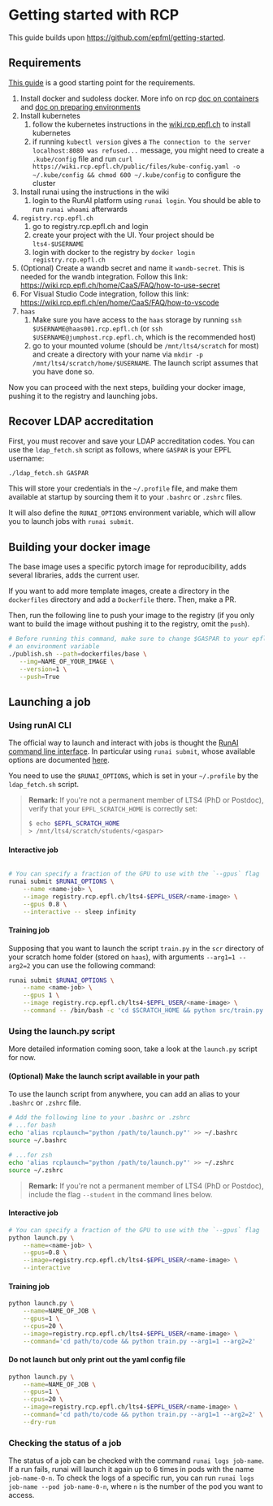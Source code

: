 # Getting started with RCP

This guide builds upon https://github.com/epfml/getting-started.

## Requirements

[This guide](https://wiki.rcp.epfl.ch/home/CaaS/Quick_Start) is a good starting point for the requirements.

1. Install docker and sudoless docker. More info on rcp [doc on containers](https://wiki.rcp.epfl.ch/home/CaaS/FAQ/how-to-build-a-container-part1) and [doc on preparing environments](https://wiki.rcp.epfl.ch/home/CaaS/FAQ/how-to-prepare-environment)
2. Install kubernetes
   1. follow the kubernetes instructions in the [wiki.rcp.epfl.ch](https://wiki.rcp.epfl.ch/home/CaaS/FAQ/how-to-prepare-environment) to install kubernetes
   2. if running `kubectl version` gives a `The connection to the server localhost:8080 was refused...` message, you might need to create a `.kube/config` file and run `curl https://wiki.rcp.epfl.ch/public/files/kube-config.yaml -o ~/.kube/config && chmod 600 ~/.kube/config` to configure the cluster
3. Install runai using the instructions in the wiki
   1. login to the RunAI platform using `runai login`. You should be able to run `runai whoami` afterwards
4. `registry.rcp.epfl.ch`
   1. go to registry.rcp.epfl.ch and login
   2. create your project with the UI. Your project should be `lts4-$USERNAME`
   3. login with docker to the registry by `docker login registry.rcp.epfl.ch`
5. (Optional) Create a wandb secret and name it `wandb-secret`. This is needed for the wandb integration. Follow this link: https://wiki.rcp.epfl.ch/home/CaaS/FAQ/how-to-use-secret
6. For Visual Studio Code integration, follow this link: https://wiki.rcp.epfl.ch/en/home/CaaS/FAQ/how-to-vscode
7. `haas`
   1. Make sure you have access to the `haas` storage by running `ssh $USERNAME@haas001.rcp.epfl.ch` (or `ssh $USERNAME@jumphost.rcp.epfl.ch`, which is the recommended host)
   2. go to your mounted volume (should be `/mnt/lts4/scratch` for most) and create a directory with your name via `mkdir -p /mnt/lts4/scratch/home/$USERNAME`. The launch script assumes that you have done so.

Now you can proceed with the next steps, building your docker image, pushing it to the registry and launching jobs.

## Recover LDAP accreditation

First, you must recover and save your LDAP accreditation codes. You can use the `ldap_fetch.sh` script as follows, where `GASPAR` is your EPFL username:
```bash
./ldap_fetch.sh GASPAR
```

This will store your credentials in the `~/.profile` file, and make them available at startup by sourcing them it to your `.bashrc` or `.zshrc` files.

It will also define the `RUNAI_OPTIONS` environment variable, which will allow you to launch jobs with `runai submit`.

## Building your docker image

The base image uses a specific pytorch image for reproducibility, adds several libraries, adds the current user.

If you want to add more template images, create a directory in the `dockerfiles` directory and add a `Dockerfile` there.
Then, make a PR.

Then, run the following line to push your image to the registry (if you only want to build the image without pushing it to the registry, omit the `push`).

```bash
# Before running this command, make sure to change $GASPAR to your epfl username, or declare it as
# an environment variable
./publish.sh --path=dockerfiles/base \
   --img=NAME_OF_YOUR_IMAGE \
   --version=1 \
   --push=True
```


## Launching a job

### Using runAI CLI

The official way to launch and interact with jobs is thought the [RunAI command line
interface](https://docs.run.ai/latest/Researcher/cli-reference/Introduction/).
In particular using `runai submit`, whose available options are documented [here](https://docs.run.ai/latest/Researcher/cli-reference/runai-submit/).

You need to use the `$RUNAI_OPTIONS`, which is set in your `~/.profile` by the `ldap_fetch.sh` script.

> **Remark:** If you're not a permanent member of LTS4 (PhD or Postdoc), verify that your `EPFL_SCRATCH_HOME` is correctly set:
> ```bash
> $ echo $EPFL_SCRATCH_HOME
> > /mnt/lts4/scratch/students/<gaspar>
> ```

#### Interactive job
```bash

# You can specify a fraction of the GPU to use with the `--gpus` flag
runai submit $RUNAI_OPTIONS \
    --name <name-job> \
    --image registry.rcp.epfl.ch/lts4-$EPFL_USER/<name-image> \
    --gpus 0.8 \
    --interactive -- sleep infinity
```

#### Training job

Supposing that you want to launch the script `train.py` in the `scr` directory of your scratch home
folder (stored on `haas`), with arguments `--arg1=1 --arg2=2` you can use the following command:
```bash
runai submit $RUNAI_OPTIONS \
    --name <name-job> \
    --gpus 1 \
    --image registry.rcp.epfl.ch/lts4-$EPFL_USER/<name-image> \
    --command -- /bin/bash -c 'cd $SCRATCH_HOME && python src/train.py --arg1=1 --arg2=2'
```

### Using the launch.py script

More detailed information coming soon, take a look at the `launch.py` script for now.

#### (Optional) Make the launch script available in your path
To use the launch script from anywhere, you can add an alias to your `.bashrc` or `.zshrc` file.
```bash
# Add the following line to your .bashrc or .zshrc
# ...for bash
echo 'alias rcplaunch="python /path/to/launch.py"' >> ~/.bashrc
source ~/.bashrc

# ...for zsh
echo 'alias rcplaunch="python /path/to/launch.py"' >> ~/.zshrc
source ~/.zshrc
```

> **Remark:** If you're not a permanent member of LTS4 (PhD or Postdoc), include the flag `--student` in the command lines below.

#### Interactive job
```bash
# You can specify a fraction of the GPU to use with the `--gpus` flag
python launch.py \
    --name=<name-job> \
    --gpus=0.8 \
    --image=registry.rcp.epfl.ch/lts4-$EPFL_USER/<name-image> \
    --interactive
```

#### Training job
```bash
python launch.py \
    --name=NAME_OF_JOB \
    --gpus=1 \
    --cpus=20 \
    --image=registry.rcp.epfl.ch/lts4-$EPFL_USER/<name-image> \
    --command='cd path/to/code && python train.py --arg1=1 --arg2=2'
```

#### Do not launch but only print out the yaml config file
```bash
python launch.py \
    --name=NAME_OF_JOB \
    --gpus=1 \
    --cpus=20 \
    --image=registry.rcp.epfl.ch/lts4-$EPFL_USER/<name-image> \
    --command='cd path/to/code && python train.py --arg1=1 --arg2=2' \
    --dry-run
```

### Checking the status of a job

The status of a job can be checked with the command `runai logs job-name`. If a run fails, runai will launch it again up to 6 times in pods with the name `job-name-0-n`. To check the logs of a specific run, you can run `runai logs job-name --pod job-name-0-n`, where `n` is the number of the pod you want to access.
